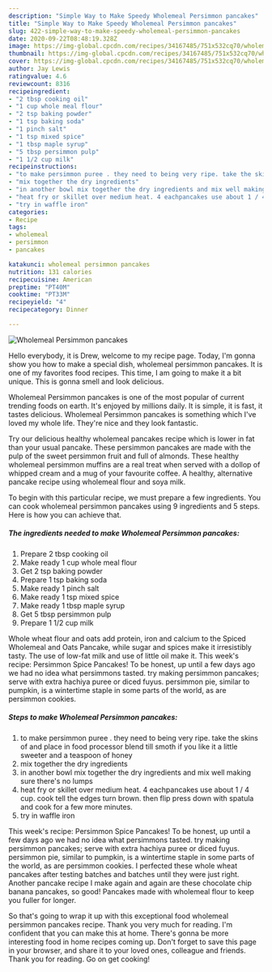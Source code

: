 ```yaml
---
description: "Simple Way to Make Speedy Wholemeal Persimmon pancakes"
title: "Simple Way to Make Speedy Wholemeal Persimmon pancakes"
slug: 422-simple-way-to-make-speedy-wholemeal-persimmon-pancakes
date: 2020-09-22T08:48:19.328Z
image: https://img-global.cpcdn.com/recipes/34167485/751x532cq70/wholemeal-persimmon-pancakes-recipe-main-photo.jpg
thumbnail: https://img-global.cpcdn.com/recipes/34167485/751x532cq70/wholemeal-persimmon-pancakes-recipe-main-photo.jpg
cover: https://img-global.cpcdn.com/recipes/34167485/751x532cq70/wholemeal-persimmon-pancakes-recipe-main-photo.jpg
author: Jay Lewis
ratingvalue: 4.6
reviewcount: 8316
recipeingredient:
- "2 tbsp cooking oil"
- "1 cup whole meal flour"
- "2 tsp baking powder"
- "1 tsp baking soda"
- "1 pinch salt"
- "1 tsp mixed spice"
- "1 tbsp maple syrup"
- "5 tbsp persimmon pulp"
- "1 1/2 cup milk"
recipeinstructions:
- "to make persimmon puree . they need to being very ripe. take the skins of and place in food processor blend till smoth if you like it a little sweeter and a teaspoon of honey"
- "mix together the dry ingredients"
- "in another bowl mix together the dry ingredients and mix well making sure there&#39;s no lumps"
- "heat fry or skillet over medium heat. 4 eachpancakes use about 1 / 4 cup. cook tell the edges turn brown. then flip press down with spatula and cook for a few more minutes."
- "try in waffle iron"
categories:
- Recipe
tags:
- wholemeal
- persimmon
- pancakes

katakunci: wholemeal persimmon pancakes 
nutrition: 131 calories
recipecuisine: American
preptime: "PT40M"
cooktime: "PT33M"
recipeyield: "4"
recipecategory: Dinner

---
```



![Wholemeal Persimmon pancakes](https://img-global.cpcdn.com/recipes/34167485/751x532cq70/wholemeal-persimmon-pancakes-recipe-main-photo.jpg)

Hello everybody, it is Drew, welcome to my recipe page. Today, I'm gonna show you how to make a special dish, wholemeal persimmon pancakes. It is one of my favorites food recipes. This time, I am going to make it a bit unique. This is gonna smell and look delicious.

Wholemeal Persimmon pancakes is one of the most popular of current trending foods on earth. It's enjoyed by millions daily. It is simple, it is fast, it tastes delicious. Wholemeal Persimmon pancakes is something which I've loved my whole life. They're nice and they look fantastic.

Try our delicious healthy wholemeal pancakes recipe which is lower in fat than your usual pancake. These persimmon pancakes are made with the pulp of the sweet persimmon fruit and full of almonds. These healthy wholemeal persimmon muffins are a real treat when served with a dollop of whipped cream and a mug of your favourite coffee. A healthy, alternative pancake recipe using wholemeal flour and soya milk.


To begin with this particular recipe, we must prepare a few ingredients. You can cook wholemeal persimmon pancakes using 9 ingredients and 5 steps. Here is how you can achieve that.

<!--inarticleads1-->

##### The ingredients needed to make Wholemeal Persimmon pancakes:

1. Prepare 2 tbsp cooking oil
1. Make ready 1 cup whole meal flour
1. Get 2 tsp baking powder
1. Prepare 1 tsp baking soda
1. Make ready 1 pinch salt
1. Make ready 1 tsp mixed spice
1. Make ready 1 tbsp maple syrup
1. Get 5 tbsp persimmon pulp
1. Prepare 1 1/2 cup milk


Whole wheat flour and oats add protein, iron and calcium to the Spiced Wholemeal and Oats Pancake, while sugar and spices make it irresistibly tasty. The use of low-fat milk and use of little oil make it. This week&#39;s recipe: Persimmon Spice Pancakes! To be honest, up until a few days ago we had no idea what persimmons tasted. try making persimmon pancakes; serve with extra hachiya puree or diced fuyus. persimmon pie, similar to pumpkin, is a wintertime staple in some parts of the world, as are persimmon cookies. 

<!--inarticleads2-->

##### Steps to make Wholemeal Persimmon pancakes:

1. to make persimmon puree . they need to being very ripe. take the skins of and place in food processor blend till smoth if you like it a little sweeter and a teaspoon of honey
1. mix together the dry ingredients
1. in another bowl mix together the dry ingredients and mix well making sure there&#39;s no lumps
1. heat fry or skillet over medium heat. 4 eachpancakes use about 1 / 4 cup. cook tell the edges turn brown. then flip press down with spatula and cook for a few more minutes.
1. try in waffle iron


This week&#39;s recipe: Persimmon Spice Pancakes! To be honest, up until a few days ago we had no idea what persimmons tasted. try making persimmon pancakes; serve with extra hachiya puree or diced fuyus. persimmon pie, similar to pumpkin, is a wintertime staple in some parts of the world, as are persimmon cookies. I perfected these whole wheat pancakes after testing batches and batches until they were just right. Another pancake recipe I make again and again are these chocolate chip banana pancakes, so good! Pancakes made with wholemeal flour to keep you fuller for longer. 

So that's going to wrap it up with this exceptional food wholemeal persimmon pancakes recipe. Thank you very much for reading. I'm confident that you can make this at home. There's gonna be more interesting food in home recipes coming up. Don't forget to save this page in your browser, and share it to your loved ones, colleague and friends. Thank you for reading. Go on get cooking!
